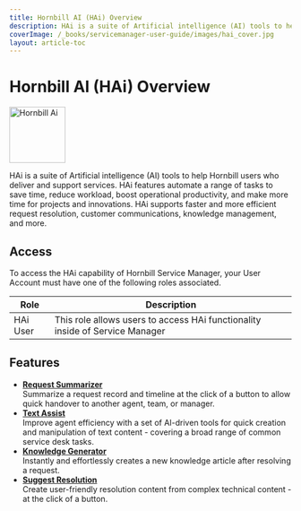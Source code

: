 ```yaml
---
title: Hornbill AI (HAi) Overview
description: HAi is a suite of Artificial intelligence (AI) tools to help Hornbill users who deliver and support services. HAi features automate a range of tasks to save time, reduce workload, boost operational productivity, and make more time for projects and innovations.
coverImage: /_books/servicemanager-user-guide/images/hai_cover.jpg
layout: article-toc
---
```


# Hornbill AI (HAi) Overview
<img src="/_books/servicemanager-user-guide/images/hai_logo.png" alt="Hornbill Ai" width="100"></img>

HAi is a suite of Artificial intelligence (AI) tools to help Hornbill users who deliver and support services. HAi features automate a range of tasks to save time, reduce workload, boost operational productivity, and make more time for projects and innovations. HAi supports faster and more efficient request resolution, customer communications, knowledge management, and more.

## Access
To access the HAi capability of Hornbill Service Manager, your User Account must have one of the following roles associated.

|Role|Description|
|-|-|
|HAi User|This role allows users to access HAi functionality inside of Service Manager|

## Features
* **[Request Summarizer](/servicemanager-user-guide/hai/request-summarizer)**<br>
Summarize a request record and timeline at the click of a button to allow quick handover to another agent, team, or manager.
* **[Text Assist](/servicemanager-user-guide/hai/text-assist)**<br>
Improve agent efficiency with a set of AI-driven tools for quick creation and manipulation of text content - covering a broad range of common service desk tasks.
* **[Knowledge Generator](/servicemanager-user-guide/hai/knowledge-generator)**<br>
Instantly and effortlessly creates a new knowledge article after resolving a request.
* **[Suggest Resolution](/servicemanager-user-guide/hai/suggest-resolution)**<br>
Create user-friendly resolution content from complex technical content - at the click of a button.
